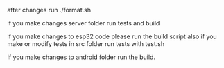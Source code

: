 after changes run ./format.sh

if you make changes server folder run tests and build

if you make changes to esp32 code please run the build script also if you
make or modify tests in src folder run tests with test.sh

If you make changes to android folder run the build.
